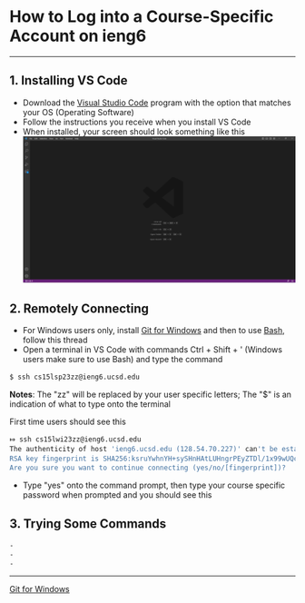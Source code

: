 # How to Log into a Course-Specific Account on ieng6

---

## 1. Installing VS Code
   - Download the [Visual Studio Code](https://code.visualstudio.com/) program with the option that matches your OS (Operating Software)
   - Follow the instructions you receive when you install VS Code
   - When installed, your screen should look something like this
![VSCodeOpen](VSCodeOpen.png)
## 2. Remotely Connecting
   - For Windows users only, install [Git for Windows](https://gitforwindows.org/) and then to use [Bash](https://stackoverflow.com/questions/42606837/how-do-i-use-bash-on-windows-from-the-visual-studio-code-integrated-terminal/50527994#50527994), follow this thread
   - Open a terminal in VS Code with commands Ctrl + Shift + ' (Windows users make sure to use Bash) and type the command
```sh
$ ssh cs15lsp23zz@ieng6.ucsd.edu
```
**Notes**: The "zz" will be replaced by your user specific letters; The "$" is an indication of what to type onto the terminal

First time users should see this
```sh
⤇ ssh cs15lwi23zz@ieng6.ucsd.edu
The authenticity of host 'ieng6.ucsd.edu (128.54.70.227)' can't be established.
RSA key fingerprint is SHA256:ksruYwhnYH+sySHnHAtLUHngrPEyZTDl/1x99wUQcec.
Are you sure you want to continue connecting (yes/no/[fingerprint])? 
```
   - Type "yes" onto the command prompt, then type your course specific password when prompted and you should see this

 
  
## 3. Trying Some Commands
    -
    -
    -
---
[Git for Windows](https://gitforwindows.org/)

